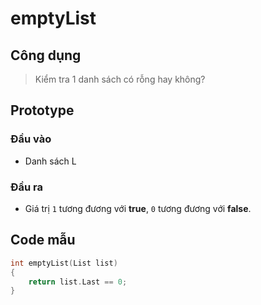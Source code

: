 # emptyList

## Công dụng

> Kiểm tra 1 danh sách có rỗng hay không?

## Prototype

### Đầu vào

- Danh sách L

### Đầu ra

- Giá trị `1` tương đương với **true**, `0` tương đương với **false**.

## Code mẫu

```c
int emptyList(List list)
{
    return list.Last == 0;
}
```
